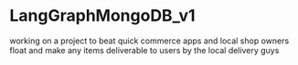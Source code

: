 # LangGraphMongoDB_v1
working on a project to beat quick commerce apps and local shop owners float and make any items deliverable to users by the local delivery guys
